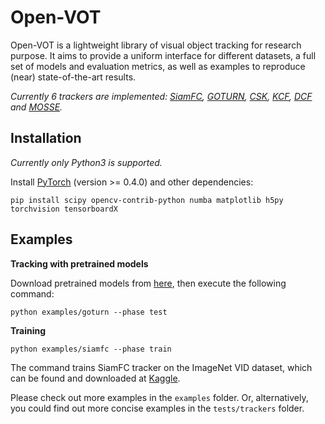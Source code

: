 # Open-VOT

Open-VOT is a lightweight library of visual object tracking for research purpose. It aims to provide a uniform interface for different datasets, a full set of models and evaluation metrics, as well as examples to reproduce (near) state-of-the-art results.

*Currently 6 trackers are implemented: [SiamFC](http://www.robots.ox.ac.uk/~luca/siamese-fc.html), [GOTURN](http://davheld.github.io/GOTURN/GOTURN.html), [CSK](http://www.robots.ox.ac.uk/~joao/circulant/index.html), [KCF](http://www.robots.ox.ac.uk/~joao/circulant/index.html), [DCF](http://www.robots.ox.ac.uk/~joao/circulant/index.html) and [MOSSE](http://www.cs.colostate.edu/~vision/publications/TSMCA-Lui2010.pdf).*

## Installation

*Currently only Python3 is supported.*

Install [PyTorch](http://pytorch.org/) (version >= 0.4.0) and other dependencies:

```shell
pip install scipy opencv-contrib-python numba matplotlib h5py torchvision tensorboardX
```

## Examples

**Tracking with pretrained models**

Download pretrained models from [here](https://pan.baidu.com/s/1OutjOlWxmiiA4qna7UFHGg), then execute the following command:

```shell
python examples/goturn --phase test
```

**Training**

```shell
python examples/siamfc --phase train
```

The command trains SiamFC tracker on the ImageNet VID dataset, which can be found and downloaded at [Kaggle](https://www.kaggle.com/c/imagenet-object-detection-from-video-challenge/data).

Please check out more examples in the `examples` folder. Or, alternatively, you could find out more concise examples in the `tests/trackers` folder.
